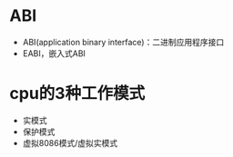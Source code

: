 # ABI
- ABI(application binary interface)：二进制应用程序接口
- EABI，嵌入式ABI

# cpu的3种工作模式
- 实模式
- 保护模式
- 虚拟8086模式/虚拟实模式
